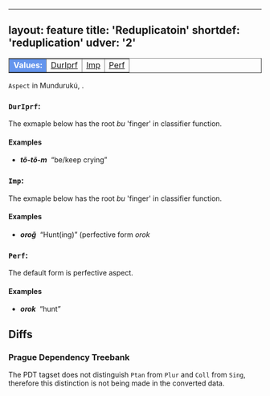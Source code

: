 
---
layout: feature
title: 'Reduplicatoin'
shortdef: 'reduplication'
udver: '2'
---

<table class="typeindex" border="1">
<tr>
  <td style="background-color:cornflowerblue;color:white"><strong>Values:</strong> </td>
  <td><a href="">DurIprf</a></td>
  <td><a href="">Imp</a></td>
  <td><a href="">Perf</a></td>
  
  
</tr>
</table>

`Aspect` in Mundurukú, .

### <a name="DurIprf">`DurIprf`</a>: 

The exmaple below has the root *bu* 'finger' in classifier function.
#### Examples

* _<b>tõ-tõ-m</b>&nbsp;_ “be/keep crying”


### <a name="Imp">`Imp`</a>: 

The exmaple below has the root *bu* 'finger' in classifier function.
#### Examples

* _<b>orog̃</b>&nbsp;_ “Hunt(ing)” (perfective form *orok*


### <a name="Perf">`Perf`</a>: 

The default form is perfective aspect.

#### Examples

* _<b>orok</b>&nbsp;_ “hunt”






## Diffs

### Prague Dependency Treebank

The PDT tagset does not distinguish `Ptan` from `Plur` and `Coll` from `Sing`,
therefore this distinction is not being made in the converted data.
<!-- Interlanguage links updated Čt lis 12 09:43:03 CET 2020 -->
